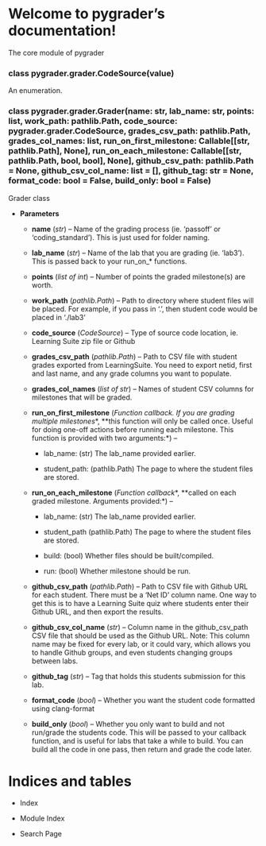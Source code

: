 # Welcome to pygrader’s documentation!

The core module of pygrader


### class pygrader.grader.CodeSource(value)
An enumeration.


### class pygrader.grader.Grader(name: str, lab_name: str, points: list, work_path: pathlib.Path, code_source: pygrader.grader.CodeSource, grades_csv_path: pathlib.Path, grades_col_names: list, run_on_first_milestone: Callable[[str, pathlib.Path], None], run_on_each_milestone: Callable[[str, pathlib.Path, bool, bool], None], github_csv_path: pathlib.Path = None, github_csv_col_name: list = [], github_tag: str = None, format_code: bool = False, build_only: bool = False)
Grader class


* **Parameters**

    
    * **name** (*str*) – Name of the grading process (ie. ‘passoff’ or ‘coding_standard’).  This is just used for folder naming.


    * **lab_name** (*str*) – Name of the lab that you are grading (ie. ‘lab3’).  This is passed back to your run_on_\* functions.


    * **points** (*list of int*) – Number of points the graded milestone(s) are worth.


    * **work_path** (*pathlib.Path*) – Path to directory where student files will be placed.  For example, if you pass in ‘.’, then student code would be placed in ‘./lab3’


    * **code_source** (*CodeSource*) – Type of source code location, ie. Learning Suite zip file or Github


    * **grades_csv_path** (*pathlib.Path*) – Path to CSV file with student grades exported from LearningSuite.  You need to export netid, first and last name, and any grade columns you want to populate.


    * **grades_col_names** (*list of str*) – Names of student CSV columns for milestones that will be graded.


    * **run_on_first_milestone** (*Function callback.  If you are grading multiple milestones**, **this function will only be called once.  Useful for doing one-off actions before running each milestone. This function is provided with two arguments:*) – 
        * lab_name: (str) The lab_name provided earlier.


        * student_path: (pathlib.Path) The page to where the student files are stored.



    * **run_on_each_milestone** (*Function callback**, **called on each graded milestone.  Arguments provided:*) – 
        * lab_name: (str) The lab_name provided earlier.


        * student_path (pathlib.Path)  The page to where the student files are stored.


        * build: (bool) Whether files should be built/compiled.


        * run: (bool) Whether milestone should be run.



    * **github_csv_path** (*pathlib.Path*) – Path to CSV file with Github URL for each student.  There must be a ‘Net ID’ column name.  One way to get this is to have a Learning Suite quiz where students enter their Github URL, and then export the results.


    * **github_csv_col_name** (*str*) – Column name in the github_csv_path CSV file that should be used as the Github URL.  Note: This column name may be fixed for every lab, or it could vary, which allows you to handle Github groups, and even students changing groups between labs.


    * **github_tag** (*str*) – Tag that holds this students submission for this lab.


    * **format_code** (*bool*) – Whether you want the student code formatted using clang-format


    * **build_only** (*bool*) – Whether you only want to build and not run/grade the students code.  This will be passed to your callback function, and is useful for labs that take a while to build.  You can build all the code in one pass, then return and grade the code later.


# Indices and tables


* Index


* Module Index


* Search Page
